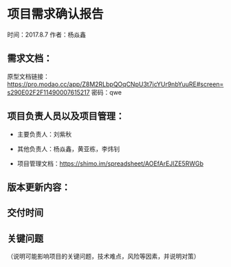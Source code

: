 # 项目需求确认报告

时间：2017.8.7
作者：杨焱鑫

## 需求文档：

原型文档链接：https://pro.modao.cc/app/Z8M2RLbpQOqCNpU3t7jcYUr9nbYuuRE#screen=s290E02F2F11490007615217
密码：qwe

## 项目负责人员以及项目管理：

* 主要负责人：刘紫秋
* 其他负责人：杨焱鑫，黄亚栋，李炜钊

* 项目管理文档：https://shimo.im/spreadsheet/AOEfArEJIZE5RWGb

## 版本更新内容：



## 交付时间



## 关键问题
（说明可能影响项目的关键问题，技术难点，风险等因素，并说明对策）


